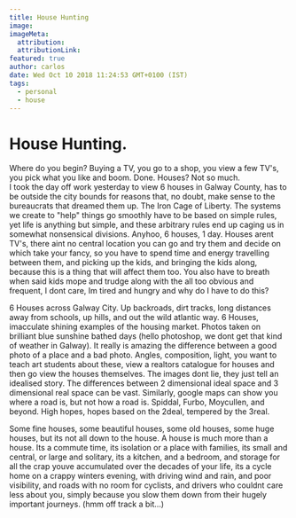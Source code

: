 ```yaml
---
title: House Hunting
image:
imageMeta:
  attribution:
  attributionLink:
featured: true
author: carlos
date: Wed Oct 10 2018 11:24:53 GMT+0100 (IST)
tags:
  - personal
  - house
---
```


# House Hunting. 

Where do you begin? Buying a TV, you go to a shop, you view a few TV's, you pick what you like and boom. Done. Houses? Not so much.  
I took the day off work yesterday to view 6 houses in Galway County, has to be outside the city bounds for reasons that, no doubt, make sense to the bureaucrats that dreamed them up. The Iron Cage of Liberty. The systems we create to "help" things go smoothly have to be based on simple rules, yet life is anything but simple, and these arbitrary rules end up caging us in somewhat nonsensical divisions. Anyhoo, 6 houses, 1 day. Houses arent TV's, there aint no central location you can go and try them and decide on which take your fancy, so you have to spend time and energy travelling between them, and picking up the kids, and bringing the kids along, because this is a thing that will affect them too. You also have to breath when said kids mope and trudge along with the all too obvious and frequent, I dont care, Im tired and hungry and why do I have to do this? 

6 Houses across Galway City. Up backroads, dirt tracks, long distances away from schools, up hills, and out the wild atlantic way. 6 Houses, imacculate shining examples of the housing market. Photos taken on brilliant blue sunshine bathed days (hello photoshop, we dont get that kind of weather in Galway). It really is amazing the difference between a good photo of a place and a bad photo. Angles, composition, light, you want to teach art students about these, view a realtors catalogue for houses and then go view the houses themselves. The images dont lie, they just tell an idealised story. The differences between 2 dimensional ideal space and 3 dimensional real space can be vast. Similarly, google maps can show you where a road is, but not how a road is. Spiddal, Furbo, Moycullen, and beyond. High hopes, hopes based on the 2deal, tempered by the 3real. 

Some fine houses, some beautiful houses, some old houses, some huge houses, but its not all down to the house. A house is much more than a house. Its a commute time, its isolation or a place with families, its small and central, or large and solitary, its a kitchen, and a bedroom, and storage for all the crap youve accumulated over the decades of your life, its a cycle home on a crappy winters evening, with driving wind and rain, and poor visibility, and roads with no room for cyclists, and drivers who couldnt care less about you, simply because you slow them down from their hugely important journeys. (hmm off track a bit...)


